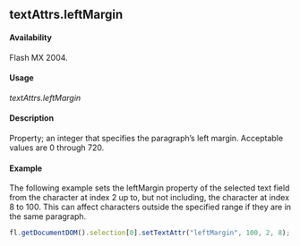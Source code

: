 ## textAttrs.leftMargin

#### Availability

Flash MX 2004.

#### Usage

*textAttrs.leftMargin*

#### Description

Property; an integer that specifies the paragraph’s left margin. Acceptable values are 0 through 720.

#### Example

The following example sets the leftMargin property of the selected text field from the character at index 2 up to, but not including, the character at index 8 to 100. This can affect characters outside the specified range if they are in the same paragraph.

```javascript
fl.getDocumentDOM().selection[0].setTextAttr("leftMargin", 100, 2, 8);

```